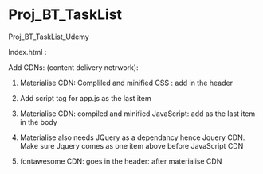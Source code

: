 # Proj_BT_TaskList
Proj_BT_TaskList_Udemy

Index.html : 

Add CDNs: (content delivery netrwork):

1)	Materialise CDN: Compliled and minified CSS :  add in the header

2)	Add script tag for app.js as the last item

3)	Materialise CDN: compiled and minified JavaScript: add as the last item in the body

4)	Materialise also needs JQuery as a dependancy hence Jquery CDN. Make sure Jquery comes as one item above before JavaScript 	CDN

5)	fontawesome CDN: goes in the header: after materialise CDN
